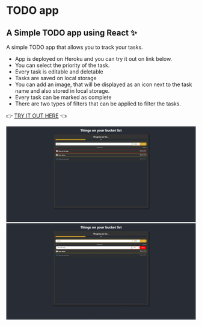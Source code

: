 # TODO app
##  A Simple TODO app using React ✨

A simple TODO app that allows you to track your tasks.

- App is deployed on Heroku and you can try it out on link below.
- You can select the priority of the task.
- Every task is editable and deletable
- Tasks are saved on local storage
- You can add an image, that will be displayed as an icon next to the task name and also stored in local storage.
- Every task can be marked as complete
- There are two types of filters that can be applied to filter the tasks.

👉 [TRY IT OUT HERE](https://stormy-tundra-57961.herokuapp.com/) 👈


![Piture1](./git-assets/1.JPG)
![Piture2](./git-assets/2.JPG)


